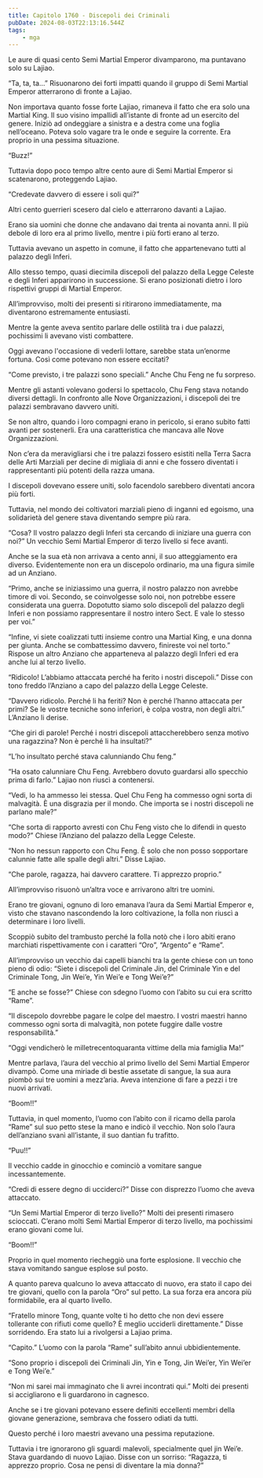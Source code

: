 ```yaml
---
title: Capitolo 1760 - Discepoli dei Criminali
pubDate: 2024-08-03T22:13:16.544Z
tags:
    - mga
---
```



Le aure di quasi cento Semi Martial Emperor divamparono, ma puntavano solo su Lajiao.


“Ta, ta, ta…” Risuonarono dei forti impatti quando il gruppo di Semi Martial Emperor atterrarono di fronte a Lajiao.


Non importava quanto fosse forte Lajiao, rimaneva il fatto che era solo una Martial King. Il suo visino impallidì all’istante di fronte ad un esercito del genere. Iniziò ad ondeggiare a sinistra e a destra come una foglia nell’oceano. Poteva solo vagare tra le onde e seguire la corrente. Era proprio in una pessima situazione.


“Buzz!”


Tuttavia dopo poco tempo altre cento aure di Semi Martial Emperor si scatenarono, proteggendo Lajiao.


“Credevate davvero di essere i soli qui?”


Altri cento guerrieri scesero dal cielo e atterrarono davanti a Lajiao.


Erano sia uomini che donne che andavano dai trenta ai novanta anni. Il più debole di loro era al primo livello, mentre i più forti erano al terzo.


Tuttavia avevano un aspetto in comune, il fatto che appartenevano tutti al palazzo degli Inferi.


Allo stesso tempo, quasi diecimila discepoli del palazzo della Legge Celeste e degli Inferi apparirono in successione. Si erano posizionati dietro i loro rispettivi gruppi di Martial Emperor.


All’improvviso, molti dei presenti si ritirarono immediatamente, ma diventarono estremamente entusiasti.


Mentre la gente aveva sentito parlare delle ostilità tra i due palazzi, pochissimi li avevano visti combattere.


Oggi avevano l'occasione di vederli lottare, sarebbe stata un’enorme fortuna. Così come potevano non essere eccitati?


“Come previsto, i tre palazzi sono speciali.” Anche Chu Feng ne fu sorpreso.


Mentre gli astanti volevano godersi lo spettacolo, Chu Feng stava notando diversi dettagli. In confronto alle Nove Organizzazioni, i discepoli dei tre palazzi sembravano davvero uniti.


Se non altro, quando i loro compagni erano in pericolo, si erano subito fatti avanti per sostenerli. Era una caratteristica che mancava alle Nove Organizzazioni.


Non c’era da meravigliarsi che i tre palazzi fossero esistiti nella Terra Sacra delle Arti Marziali per decine di migliaia di anni e che fossero diventati i rappresentanti più potenti della razza umana.


I discepoli dovevano essere uniti, solo facendolo sarebbero diventati ancora più forti.


Tuttavia, nel mondo dei coltivatori marziali pieno di inganni ed egoismo, una solidarietà del genere stava diventando sempre più rara.


“Cosa? Il vostro palazzo degli Inferi sta cercando di iniziare una guerra con noi?” Un vecchio Semi Martial Emperor di terzo livello si fece avanti.


Anche se la sua età non arrivava a cento anni, il suo atteggiamento era diverso. Evidentemente non era un discepolo ordinario, ma una figura simile ad un Anziano.


“Primo, anche se iniziassimo una guerra, il nostro palazzo non avrebbe timore di voi. Secondo, se coinvolgesse solo noi, non potrebbe essere considerata una guerra. Dopotutto siamo solo discepoli del palazzo degli Inferi e non possiamo rappresentare il nostro intero Sect. E vale lo stesso per voi.”


“Infine, vi siete coalizzati tutti insieme contro una Martial King, e una donna per giunta. Anche se combattessimo davvero, finireste voi nel torto.” Rispose un altro Anziano che apparteneva al palazzo degli Inferi ed era anche lui al terzo livello.


“Ridicolo! L’abbiamo attaccata perché ha ferito i nostri discepoli.” Disse con tono freddo l’Anziano a capo del palazzo della Legge Celeste.


“Davvero ridicolo. Perché li ha feriti? Non è perché l’hanno attaccata per primi? Se le vostre tecniche sono inferiori, è colpa vostra, non degli altri.” L’Anziano li derise.


“Che giri di parole! Perché i nostri discepoli attaccherebbero senza motivo una ragazzina? Non è perché li ha insultati?”


“L’ho insultato perché stava calunniando Chu feng.”


“Ha osato calunniare Chu Feng. Avrebbero dovuto guardarsi allo specchio prima di farlo.” Lajiao non riuscì a contenersi.


“Vedi, lo ha ammesso lei stessa. Quel Chu Feng ha commesso ogni sorta di malvagità. È una disgrazia per il mondo. Che importa se i nostri discepoli ne parlano male?”


“Che sorta di rapporto avresti con Chu Feng visto che lo difendi in questo modo?” Chiese l’Anziano del palazzo della Legge Celeste.


“Non ho nessun rapporto con Chu Feng. È solo che non posso sopportare calunnie fatte alle spalle degli altri.” Disse Lajiao.


“Che parole, ragazza, hai davvero carattere. Ti apprezzo proprio.”


All’improvviso risuonò un’altra voce e arrivarono altri tre uomini.


Erano tre giovani, ognuno di loro emanava l’aura da Semi Martial Emperor e, visto che stavano nascondendo la loro coltivazione, la folla non riuscì a determinare i loro livelli.


Scoppiò subito del trambusto perché la folla notò che i loro abiti erano marchiati rispettivamente con i caratteri “Oro”, “Argento” e “Rame”.


All’improvviso un vecchio dai capelli bianchi tra la gente chiese con un tono pieno di odio: “Siete i discepoli del Criminale Jin, del Criminale Yin e del Criminale Tong, Jin Wei’e, Yin Wei’e e Tong Wei’e?”


“E anche se fosse?” Chiese con sdegno l’uomo con l’abito su cui era scritto “Rame”.


“Il discepolo dovrebbe pagare le colpe del maestro. I vostri maestri hanno commesso ogni sorta di malvagità, non potete fuggire dalle vostre responsabilità.”


“Oggi vendicherò le milletrecentoquaranta vittime della mia famiglia Ma!”


Mentre parlava, l’aura del vecchio al primo livello del Semi Martial Emperor divampò. Come una miriade di bestie assetate di sangue, la sua aura piombò sui tre uomini a mezz’aria. Aveva intenzione di fare a pezzi i tre nuovi arrivati.


“Boom!!”


Tuttavia, in quel momento, l’uomo con l’abito con il ricamo della parola “Rame” sul suo petto stese la mano e indicò il vecchio. Non solo l’aura dell’anziano svanì all’istante, il suo dantian fu trafitto.


“Puu!!”


Il vecchio cadde in ginocchio e cominciò a vomitare sangue incessantemente.


“Credi di essere degno di ucciderci?” Disse con disprezzo l’uomo che aveva attaccato.


“Un Semi Martial Emperor di terzo livello?” Molti dei presenti rimasero scioccati. C’erano molti Semi Martial Emperor di terzo livello, ma pochissimi erano giovani come lui.


“Boom!!”


Proprio in quel momento riecheggiò una forte esplosione. Il vecchio che stava vomitando sangue esplose sul posto.


A quanto pareva qualcuno lo aveva attaccato di nuovo, era stato il capo dei tre giovani, quello con la parola “Oro” sul petto. La sua forza era ancora più formidabile, era al quarto livello.


“Fratello minore Tong, quante volte ti ho detto che non devi essere tollerante con rifiuti come quello? È meglio ucciderli direttamente.” Disse sorridendo. Era stato lui a rivolgersi a Lajiao prima.


“Capito.” L’uomo con la parola “Rame” sull’abito annuì ubbidientemente.


“Sono proprio i discepoli dei Criminali Jin, Yin e Tong, Jin Wei’er, Yin Wei’er e Tong Wei’e.”


“Non mi sarei mai immaginato che li avrei incontrati qui.” Molti dei presenti si accigliarono e li guardarono in cagnesco.


Anche se i tre giovani potevano essere definiti eccellenti membri della giovane generazione, sembrava che fossero odiati da tutti.


Questo perché i loro maestri avevano una pessima reputazione.


Tuttavia i tre ignorarono gli sguardi malevoli, specialmente quel jin Wei’e. Stava guardando di nuovo Lajiao. Disse con un sorriso: “Ragazza, ti apprezzo proprio. Cosa ne pensi di diventare la mia donna?”



